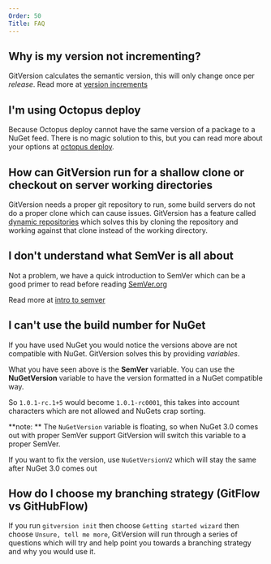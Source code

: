 ```yaml
---
Order: 50
Title: FAQ
---
```


## Why is my version not incrementing?

GitVersion calculates the semantic version, this will only change once per
*release*. Read more at [version increments](more-info/version-increments.md)

## I'm using Octopus deploy

Because Octopus deploy cannot have the same version of a package to a NuGet
feed. There is no magic solution to this, but you can read more about your
options at [octopus deploy](build-server-support/build-server/octopus-deploy.md).

## How can GitVersion run for a shallow clone or checkout on server working directories

GitVersion needs a proper git repository to run, some build servers do not do a
proper clone which can cause issues. GitVersion has a feature called
[dynamic repositories](more-info/dynamic-repositories.md) which solves this by
cloning the repository and working against that clone instead of the working
directory.

## I don't understand what SemVer is all about

Not a problem, we have a quick introduction to SemVer which can be a good primer
to read before reading [SemVer.org](http://semver.org)

Read more at [intro to semver](reference/intro-to-semver.md)

## I can't use the build number for NuGet

If you have used NuGet you would notice the versions above are not compatible
with NuGet. GitVersion solves this by providing *variables*.

What you have seen above is the **SemVer** variable. You can use the
**NuGetVersion** variable to have the version formatted in a NuGet compatible
way.

So `1.0.1-rc.1+5` would become `1.0.1-rc0001`, this takes into account
characters which are not allowed and NuGets crap sorting.

**note: ** The `NuGetVersion` variable is floating, so when NuGet 3.0 comes out
with proper SemVer support GitVersion will switch this variable to a proper
SemVer.

If you want to fix the version, use `NuGetVersionV2` which will stay the same
after NuGet 3.0 comes out

## How do I choose my branching strategy (GitFlow vs GitHubFlow)

If you run `gitversion init` then choose `Getting started wizard` then choose
`Unsure, tell me more`, GitVersion will run through a series of questions which
will try and help point you towards a branching strategy and why you would use
it.
